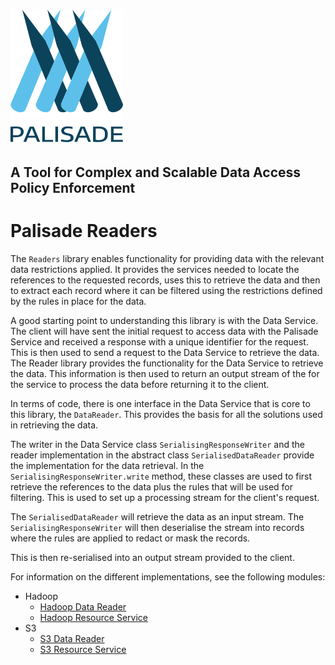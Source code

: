 <!---
Copyright 2018-2021 Crown Copyright

Licensed under the Apache License, Version 2.0 (the "License");
you may not use this file except in compliance with the License.
You may obtain a copy of the License at

  http://www.apache.org/licenses/LICENSE-2.0

Unless required by applicable law or agreed to in writing, software
distributed under the License is distributed on an "AS IS" BASIS,
WITHOUT WARRANTIES OR CONDITIONS OF ANY KIND, either express or implied.
See the License for the specific language governing permissions and
limitations under the License.
--->

# <img src="logos/logo.svg" width="180">

## A Tool for Complex and Scalable Data Access Policy Enforcement

# Palisade Readers

The `Readers` library enables functionality for providing data with the relevant data restrictions applied.
It provides the services needed to locate the references to the requested records, uses this to retrieve the data and then to extract each record where it can be filtered using the restrictions defined by the rules in place for the data.

A good starting point to understanding this library is with the Data Service.
The client will have sent the initial request to access data with the Palisade Service and received a response with a unique identifier for the request.
This is then used to send a request to the Data Service to retrieve the data.
The Reader library provides the functionality for the Data Service to retrieve the data.
This information is then used to return an output stream of the for the service to process the data before returning it to the client.

In terms of code, there is one interface in the Data Service that is core to this library, the `DataReader`.
This provides the basis for all the solutions used in retrieving the data.

The writer in the Data Service class `SerialisingResponseWriter` and the reader implementation in the abstract class `SerialisedDataReader` provide the implementation for the data retrieval.
In the `SerialisingResponseWriter.write` method, these classes are used to first retrieve the references to the data plus the rules that will be used for filtering.
This is used to set up a processing stream for the client's request.

The `SerialisedDataReader` will retrieve the data as an input stream.
The `SerialisingResponseWriter` will then deserialise the stream into records where the rules are applied to redact or mask the records.

This is then re-serialised into an output stream provided to the client.

For information on the different implementations, see the following modules:
- Hadoop
    - [Hadoop Data Reader](hadoop-data-reader/README.md)
    - [Hadoop Resource Service](hadoop-resource-service/README.md)
- S3
    - [S3 Data Reader](s3-data-reader/README.md)
    - [S3 Resource Service](s3-resource-service/README.md)
